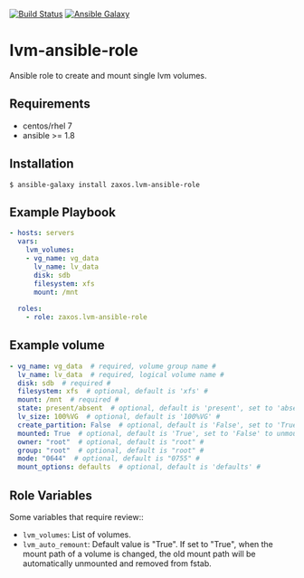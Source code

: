 [![Build Status](https://travis-ci.org/zaxos/lvm-ansible-role.svg?branch=master)](https://travis-ci.org/zaxos/lvm-ansible-role)
[![Ansible Galaxy](https://img.shields.io/badge/galaxy-_zaxos.lvm--ansible--role-blue.svg)](https://galaxy.ansible.com/zaxos/lvm-ansible-role/)

lvm-ansible-role
================

Ansible role to create and mount single lvm volumes.

Requirements
------------
* centos/rhel 7
* ansible >= 1.8

Installation
------------
```
$ ansible-galaxy install zaxos.lvm-ansible-role
```

Example Playbook
----------------
```yaml
- hosts: servers
  vars:
    lvm_volumes:
    - vg_name: vg_data
      lv_name: lv_data
      disk: sdb
      filesystem: xfs
      mount: /mnt
            
  roles:
    - role: zaxos.lvm-ansible-role
```

Example volume
--------------
```yaml
- vg_name: vg_data  # required, volume group name #
  lv_name: lv_data  # required, logical volume name #
  disk: sdb  # required #
  filesystem: xfs  # optional, default is 'xfs' #
  mount: /mnt  # required #
  state: present/absent  # optional, default is 'present', set to 'absent' for removal #
  lv_size: 100%VG  # optional, default is '100%VG' #
  create_partition: False  # optional, default is 'False', set to 'True' to create gpt partition before vg creation #
  mounted: True  # optional, default is 'True', set to 'False' to unmount #
  owner: "root"  # optional, default is "root" #
  group: "root"  # optional, default is "root" #
  mode: "0644"  # optional, default is "0755" #
  mount_options: defaults  # optional, default is 'defaults' #
```

Role Variables
--------------
Some variables that require review::
- `lvm_volumes`: List of volumes.
- `lvm_auto_remount`: Default value is "True". If set to "True", when the mount path of a volume is changed, the old mount path will be automatically unmounted and removed from fstab.
